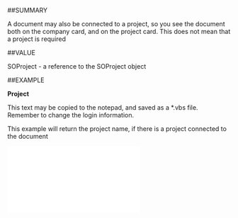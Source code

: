 
##SUMMARY

A document may also be connected to a project, so you see the document both on the company card, and on the project card. This does not mean that a project is required


##VALUE

SOProject - a reference to the SOProject object


##EXAMPLE

**Project**

This text may be copied to the notepad, and saved as a *.vbs file. Remember to change the login information.



This example will return the project name, if there is a project connected to the document

![](..\..\Examples\vbs\SODocument.Project.vbs.txt)

